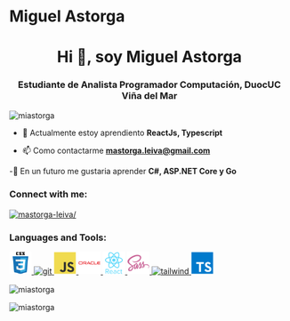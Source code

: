 # Miguel Astorga
<h1 align="center">Hi 👋, soy Miguel Astorga</h1>
<h3 align="center">Estudiante de Analista Programador Computación, DuocUC Viña del Mar</h3>

<p align="left"> <img src="https://komarev.com/ghpvc/?username=miastorga&label=Profile%20views&color=0e75b6&style=flat" alt="miastorga" /> </p>


- 🌱 Actualmente estoy aprendiento **ReactJs, Typescript**

- 📫 Como contactarme **mastorga.leiva@gmail.com**

-🔰 En un futuro me gustaria aprender **C#, ASP.NET Core y Go**

<h3 align="left">Connect with me:</h3>
<p align="left">
<a href="https://linkedin.com/in/mastorga-leiva/" target="blank"><img align="center" src="https://raw.githubusercontent.com/rahuldkjain/github-profile-readme-generator/master/src/images/icons/Social/linked-in-alt.svg" alt="mastorga-leiva/" height="30" width="40" /></a>
</p>

<h3 align="left">Languages and Tools:</h3>
<p align="left"> <a href="https://www.w3schools.com/css/" target="_blank" rel="noreferrer"> <img src="https://raw.githubusercontent.com/devicons/devicon/master/icons/css3/css3-original-wordmark.svg" alt="css3" width="40" height="40"/> </a> <a href="https://git-scm.com/" target="_blank" rel="noreferrer"> <img src="https://www.vectorlogo.zone/logos/git-scm/git-scm-icon.svg" alt="git" width="40" height="40"/> </a> <a href="https://developer.mozilla.org/en-US/docs/Web/JavaScript" target="_blank" rel="noreferrer"> <img src="https://raw.githubusercontent.com/devicons/devicon/master/icons/javascript/javascript-original.svg" alt="javascript" width="40" height="40"/> </a> <a href="https://www.oracle.com/" target="_blank" rel="noreferrer"> <img src="https://raw.githubusercontent.com/devicons/devicon/master/icons/oracle/oracle-original.svg" alt="oracle" width="40" height="40"/> </a> <a href="https://reactjs.org/" target="_blank" rel="noreferrer"> <img src="https://raw.githubusercontent.com/devicons/devicon/master/icons/react/react-original-wordmark.svg" alt="react" width="40" height="40"/> </a> <a href="https://sass-lang.com" target="_blank" rel="noreferrer"> <img src="https://raw.githubusercontent.com/devicons/devicon/master/icons/sass/sass-original.svg" alt="sass" width="40" height="40"/> </a> <a href="https://tailwindcss.com/" target="_blank" rel="noreferrer"> <img src="https://www.vectorlogo.zone/logos/tailwindcss/tailwindcss-icon.svg" alt="tailwind" width="40" height="40"/> </a> <a href="https://www.typescriptlang.org/" target="_blank" rel="noreferrer"> <img src="https://raw.githubusercontent.com/devicons/devicon/master/icons/typescript/typescript-original.svg" alt="typescript" width="40" height="40"/> </a> </p>

<p><img align="center" src="https://github-readme-stats.vercel.app/api/top-langs?username=miastorga&show_icons=true&locale=en&layout=compact" alt="miastorga" /></p>

<p><img align="center" src="https://github-readme-streak-stats.herokuapp.com/?user=miastorga&" alt="miastorga" /></p>

